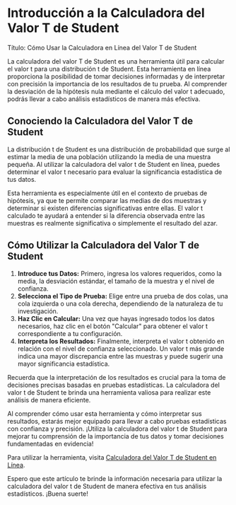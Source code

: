 Introducción a la Calculadora del Valor T de Student
====================================================

Título: Cómo Usar la Calculadora en Línea del Valor T de Student

La calculadora del valor T de Student es una herramienta útil para calcular el valor t para una distribución t de Student. Esta herramienta en línea proporciona la posibilidad de tomar decisiones informadas y de interpretar con precisión la importancia de los resultados de tu prueba. Al comprender la desviación de la hipótesis nula mediante el cálculo del valor t adecuado, podrás llevar a cabo análisis estadísticos de manera más efectiva.

 Conociendo la Calculadora del Valor T de Student 
--------------------------------------------------

La distribución t de Student es una distribución de probabilidad que surge al estimar la media de una población utilizando la media de una muestra pequeña. Al utilizar la calculadora del valor t de Student en línea, puedes determinar el valor t necesario para evaluar la significancia estadística de tus datos.

Esta herramienta es especialmente útil en el contexto de pruebas de hipótesis, ya que te permite comparar las medias de dos muestras y determinar si existen diferencias significativas entre ellas. El valor t calculado te ayudará a entender si la diferencia observada entre las muestras es realmente significativa o simplemente el resultado del azar.

 Cómo Utilizar la Calculadora del Valor T de Student 
-----------------------------------------------------

1. **Introduce tus Datos:** Primero, ingresa los valores requeridos, como la media, la desviación estándar, el tamaño de la muestra y el nivel de confianza.
2. **Selecciona el Tipo de Prueba:** Elige entre una prueba de dos colas, una cola izquierda o una cola derecha, dependiendo de la naturaleza de tu investigación.
3. **Haz Clic en Calcular:** Una vez que hayas ingresado todos los datos necesarios, haz clic en el botón "Calcular" para obtener el valor t correspondiente a tu configuración.
4. **Interpreta los Resultados:** Finalmente, interpreta el valor t obtenido en relación con el nivel de confianza seleccionado. Un valor t más grande indica una mayor discrepancia entre las muestras y puede sugerir una mayor significancia estadística.

Recuerda que la interpretación de los resultados es crucial para la toma de decisiones precisas basadas en pruebas estadísticas. La calculadora del valor t de Student te brinda una herramienta valiosa para realizar este análisis de manera eficiente.

Al comprender cómo usar esta herramienta y cómo interpretar sus resultados, estarás mejor equipado para llevar a cabo pruebas estadísticas con confianza y precisión. ¡Utiliza la calculadora del valor t de Student para mejorar tu comprensión de la importancia de tus datos y tomar decisiones fundamentadas en evidencia!

Para utilizar la herramienta, visita [Calculadora del Valor T de Student en Línea](https://www.onlinecalculatorsfree.com/es/math/student-t-value-calculator.html).

Espero que este artículo te brinde la información necesaria para utilizar la calculadora del valor t de Student de manera efectiva en tus análisis estadísticos. ¡Buena suerte!